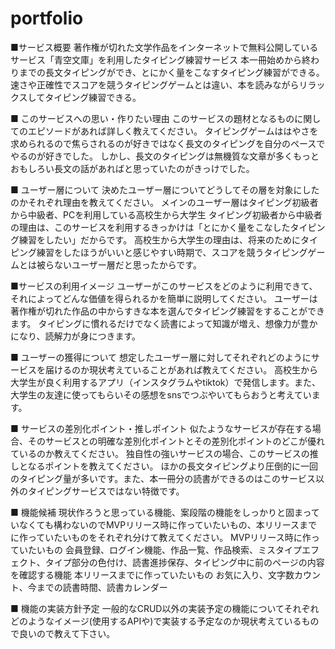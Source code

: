 # portfolio
■サービス概要
著作権が切れた文学作品をインターネットで無料公開しているサービス「青空文庫」を利用したタイピング練習サービス
本一冊始めから終わりまでの長文タイピングができ、とにかく量をこなすタイピング練習ができる。
速さや正確性でスコアを競うタイピングゲームとは違い、本を読みながらリラックスしてタイピング練習できる。

■ このサービスへの思い・作りたい理由
このサービスの題材となるものに関してのエピソードがあれば詳しく教えてください。
タイピングゲームははやさを求められるので焦らされるのが好きではなく長文のタイピングを自分のペースでやるのが好きでした。
しかし、長文のタイピングは無機質な文章が多くもっとおもしろい長文の話があればと思っていたのがきっけでした。

■ ユーザー層について
決めたユーザー層についてどうしてその層を対象にしたのかそれぞれ理由を教えてください。
メインのユーザー層はタイピング初級者から中級者、PCを利用している高校生から大学生
タイピング初級者から中級者の理由は、このサービスを利用するきっかけは「とにかく量をこなしたタイピング練習をしたい」だからです。
高校生から大学生の理由は、将来のためにタイピング練習をしたほうがいいと感じやすい時期で、スコアを競うタイピングゲームとは被らないユーザー層だと思ったからです。


■サービスの利用イメージ
ユーザーがこのサービスをどのように利用できて、それによってどんな価値を得られるかを簡単に説明してください。
ユーザーは著作権が切れた作品の中からすきな本を選んでタイピング練習をすることができます。
タイピングに慣れるだけでなく読書によって知識が増え、想像力が豊かになり、読解力が身につきます。

■ ユーザーの獲得について
想定したユーザー層に対してそれぞれどのようにサービスを届けるのか現状考えていることがあれば教えてください。
高校生から大学生が良く利用するアプリ（インスタグラムやtiktok）で発信します。また、大学生の友達に使ってもらいその感想をsnsでつぶやいてもらおうと考えています。

■ サービスの差別化ポイント・推しポイント
似たようなサービスが存在する場合、そのサービスとの明確な差別化ポイントとその差別化ポイントのどこが優れているのか教えてください。
独自性の強いサービスの場合、このサービスの推しとなるポイントを教えてください。
ほかの長文タイピングより圧倒的に一回のタイピング量が多いです。また、本一冊分の読書ができるのはこのサービス以外のタイピングサービスではない特徴です。

■ 機能候補
現状作ろうと思っている機能、案段階の機能をしっかりと固まっていなくても構わないのでMVPリリース時に作っていたいもの、本リリースまでに作っていたいものをそれぞれ分けて教えてください。
MVPリリース時に作っていたいもの
会員登録、ログイン機能、作品一覧、作品検索、ミスタイプエフェクト、タイプ部分の色付け、読書進捗保存、タイピング中に前のページの内容を確認する機能
本リリースまでに作っていたいもの
お気に入り、文字数カウント、今までの読書時間、読書カレンダー


■ 機能の実装方針予定
一般的なCRUD以外の実装予定の機能についてそれぞれどのようなイメージ(使用するAPIや)で実装する予定なのか現状考えているもので良いので教えて下さい。





